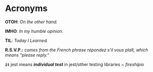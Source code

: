 
# Acronyms

**OTOH**: *On the other hand.*

**IMHO**: *In my humble opinion.*

**TIL**: *Today I Learned.*

**R.S.V.P.:** *comes from the French phrase répondez s'il vous plaît, which means "please reply."*

**`it`**  jest means ***individual test*** in jest/other testing libraries ~ *fireshipio*
